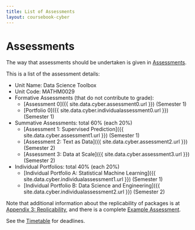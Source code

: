 ```yaml
---
title: List of Assessments
layout: coursebook-cyber
---
```


# Assessments

The way that assessments should be undertaken is given in [Assessments](../assessments.md).

This is a list of the assessment details:

* Unit Name: Data Science Toolbox
* Unit Code: MATHM0029
* Formative Assessments (that do not contribute to grade):
  - [Assessment 0]({{ site.data.cyber.assessment0.url }}) (Semester 1)
  - [Portfolio 0]({{ site.data.cyber.individualassessment0.url }}) (Semester 1)
* Summative Assessments: total 60% (each 20%)
  - [Assessment 1: Supervised Prediction]({{ site.data.cyber.assessment1.url }}) (Semester 1)
  - [Assessment 2: Text as Data]({{ site.data.cyber.assessment2.url }}) (Semester 2)
  - [Assessment 3: Data at Scale]({{ site.data.cyber.assessment3.url }}) (Semester 2)
* Individual Portfolios: total 40% (each 20%)
  - [Individual Portfolio A: Statistical Machine Learning]({{ site.data.cyber.individualassessment1.url }}) (Semester 1)
  - [Individual Portfolio B: Data Science and Engineering]({{ site.data.cyber.individualassessment2.url }}) (Semester 2)

Note that additional information about the replicability of packages is at [Appendix 3: Replicability](appendix3-replicability.md), and there is a complete [Example Assessment](https://github.com/dsbristol/dst_example_project).

See the [Timetable](../timetable.md) for deadlines.
